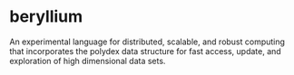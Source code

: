 # beryllium
An experimental language for distributed, scalable, and robust computing that incorporates the polydex data structure for fast access, update, and exploration of high dimensional data sets.
